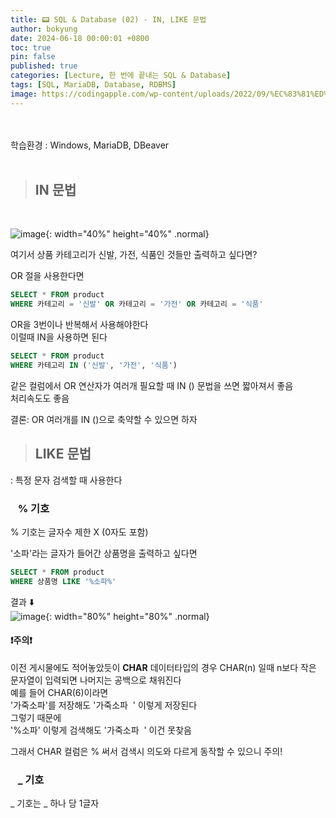 ```yaml
---
title: 📟 SQL & Database (02) - IN, LIKE 문법
author: bokyung
date: 2024-06-18 00:00:01 +0800
toc: true
pin: false
published: true
categories: [Lecture, 한 번에 끝내는 SQL & Database]
tags: [SQL, MariaDB, Database, RDBMS]
image: https://codingapple.com/wp-content/uploads/2022/09/%EC%83%81%ED%92%88%EC%82%AC%EC%A7%84%EC%98%A8%EB%9D%BC%EC%9D%B8-%EB%B3%B5%EC%82%AC23.png
---
```


<br>
<br>
학습환경 : Windows, MariaDB, DBeaver
<br>
<br>

> ## IN 문법

<br>

![image](https://codingapple.com/wp-content/uploads/2022/08/%EC%BA%A1%EC%B2%9844.png){: width="40%" height="40%" .normal}

여기서 상품 카테고리가 신발, 가전, 식품인 것들만 출력하고 싶다면?<br>

OR 절을 사용한다면

```sql
SELECT * FROM product 
WHERE 카테고리 = '신발' OR 카테고리 = '가전' OR 카테고리 = '식품'
```

OR을 3번이나 반복해서 사용해야한다<br>
이럴때 IN을 사용하면 된다

```sql
SELECT * FROM product 
WHERE 카테고리 IN ('신발', '가전', '식품') 
```
같은 컬럼에서 OR 연산자가 여러개 필요할 때 IN () 문법을 쓰면 짧아져서 좋음<br>
처리속도도 좋음<br>

결론: OR 여러개를 IN ()으로 축약할 수 있으면 하자


> ## LIKE 문법

: 특정 문자 검색할 때 사용한다

### &nbsp;&nbsp; **%** 기호
% 기호는 글자수 제한 X (0자도 포함) <br>

'소파'라는 글자가 들어간 상품명을 출력하고 싶다면 <br>
```sql
SELECT * FROM product
WHERE 상품명 LIKE '%소파%' 
```
결과 ⬇️ <br>
![image](https://github.com/bokyung39/bokyung39.github.io/assets/72790694/224d4f0b-b120-450c-ab51-47ea11aa2ed9){: width="80%" height="80%" .normal} <br>


#### ❗주의❗
이전 게시물에도 적어놓았듯이 **CHAR** 데이터타입의 경우 CHAR(n) 일때 n보다 작은 문자열이 입력되면 나머지는 공백으로 채워진다 <br>
예를 들어 CHAR(6)이라면 <br>
'가죽소파'를 저장해도 '가죽소파&nbsp;&nbsp;' 이렇게 저장된다 <br>
그렇기 때문에<br>
'%소파' 이렇게 검색해도 '가죽소파&nbsp;&nbsp;' 이건 못찾음 <br>

그래서 CHAR 컬럼은 % 써서 검색시 의도와 다르게 동작할 수 있으니 주의! <br>


### &nbsp;&nbsp; **_** 기호
_ 기호는 _ 하나 당 1글자 <br>